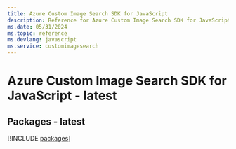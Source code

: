 ```yaml
---
title: Azure Custom Image Search SDK for JavaScript
description: Reference for Azure Custom Image Search SDK for JavaScript
ms.date: 05/31/2024
ms.topic: reference
ms.devlang: javascript
ms.service: customimagesearch
---
```

# Azure Custom Image Search SDK for JavaScript - latest
## Packages - latest
[!INCLUDE [packages](custom-image-search-index.md)]